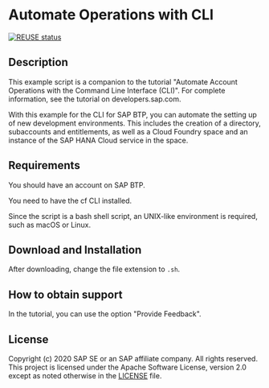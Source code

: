 # Automate Operations with CLI

[![REUSE status](https://api.reuse.software/badge/github.com/SAP-samples/cp-cli-automate-operations)](https://api.reuse.software/info/github.com/SAP-samples/cp-cli-automate-operations)

## Description
This example script is a companion to the tutorial "Automate Account Operations with the Command Line Interface (CLI)".
For complete information, see the tutorial on developers.sap.com.

With this example for the CLI for SAP BTP, you can automate the setting up of new development environments.
This includes the creation of a directory, subaccounts and entitlements, as well as a Cloud Foundry space and an instance of the SAP HANA Cloud service in the space.

## Requirements
You should have an account on SAP BTP.

You need to have the cf CLI installed.

Since the script is a bash shell script, an UNIX-like environment is required, such as macOS or Linux.

## Download and Installation
After downloading, change the file extension to `.sh`.

## How to obtain support
In the tutorial, you can use the option "Provide Feedback".

## License
Copyright (c) 2020 SAP SE or an SAP affiliate company. All rights reserved. This project is licensed under the Apache Software License, version 2.0 except as noted otherwise in the [LICENSE](LICENSES/Apache-2.0.txt) file.
